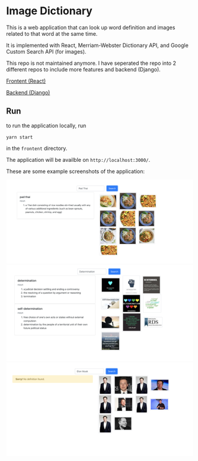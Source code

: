 # Image Dictionary

This is a web application that can look up word definition and images related to that word at the same time. 

It is implemented with React, Merriam-Webster Dictionary API, and Google Custom Search API (for images).

This repo is not maintained anymore. I have seperated the repo into 2 different repos to include more features and backend (Django).

[Frontent (React)](https://github.com/newsatit/image-dictionary-frontend)

[Backend (Django)](https://github.com/newsatit/image-dictionary-backend)

## Run
to run the application locally, run 
    
    yarn start 

in the `frontent` directory. 

The application will be availble on `http://localhost:3000/`.


These are some example screenshots of the application:

<img src="screenshots/ex-1.png" width="900"/> 
<img src="screenshots/ex-2.png" width="900"/>
<img src="screenshots/ex-3.png" width="900"/>
